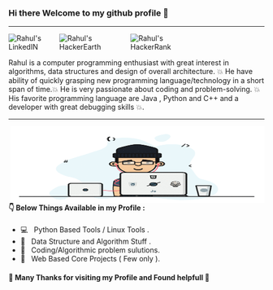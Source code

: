 ### Hi there Welcome to my github profile 👋

<hr>
<a href="https://www.linkedin.com/in/rnoulia/">
  <img align="left" alt="Rahul's LinkedIN" width="100px" src="https://img.shields.io/badge/linkedin-%230077B5.svg?style=for-the-badge&logo=linkedin&logoColor=white" />
</a>
<a href="https://www.hackerearth.com/@Noulia_G">
  <img align="left" alt="Rahul's HackerEarth" width="140px" src="https://img.shields.io/badge/HackerEarth-%232C3454.svg?style=for-the-badge&logo=HackerEarth&logoColor=Blue" /> 
 </a>
<a href="https://www.hackerrank.com/RNoulia">
  <img align="left" alt="Rahul's HackerRank" width="140px" src="https://img.shields.io/badge/HackerRank-%232C3454.svg?style=for-the-badge&logo=HackerRank&logoColor=Blue" /> 
</a> 
<br><br>
  
Rahul is a computer programming enthusiast with great interest in algorithms, data structures and design of overall architecture. 💥 He have ability of quickly grasping new programming language/technology in a short span of time.💥 He is very passionate about coding and problem-solving. 💥 His favorite programming language are Java , Python and C++ and a developer with great debugging skills 💥.
<hr>

<img align="right" alt="GIF" src="https://github.com/RahulNoulia/RahulNoulia/blob/main/code.gif" width="500" height="150" />


#### 👇 Below Things Available in my Profile :

- 💻 &nbsp; Python Based Tools / Linux Tools .
- 📝 &nbsp; Data Structure and Algorithm Stuff .
- 📝 &nbsp; Coding/Algorithmic problem sulutions.
- 📝 &nbsp; Web Based Core Projects ( Few only ).

#### 💛 Many Thanks for visiting my Profile and Found helpfull 🙏
<!--
**RahulNoulia/RahulNoulia** is a ✨ _special_ ✨ repository because its `README.md` (this file) appears on your GitHub profile.

Here are some ideas to get you started:

- 🔭 I’m currently working on ...
- 🌱 I’m currently learning ...
- 👯 I’m looking to collaborate on ...
- 🤔 I’m looking for help with ...
- 💬 Ask me about ...
- 📫 How to reach me: ...
- 😄 Pronouns: ...
- ⚡ Fun fact: ...
-->
